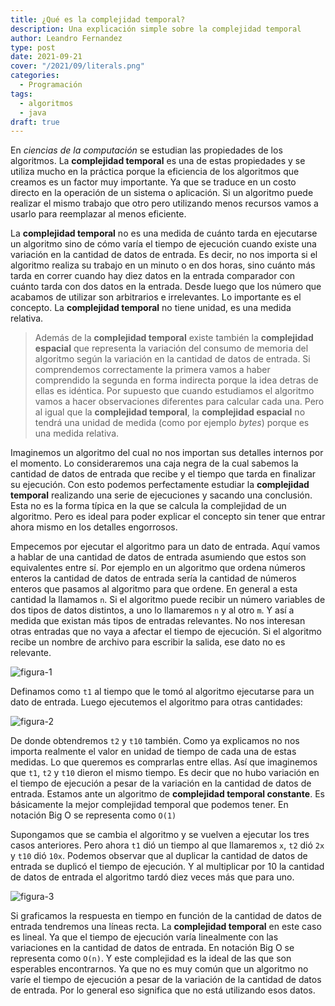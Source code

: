 ```yaml
---
title: ¿Qué es la complejidad temporal?
description: Una explicación simple sobre la complejidad temporal
author: Leandro Fernandez
type: post
date: 2021-09-21
cover: "/2021/09/literals.png"
categories:
  - Programación
tags:
  - algoritmos
  - java
draft: true
---
```


En _ciencias de la computación_ se estudian las propiedades de los algoritmos. La **complejidad temporal** es una de estas propiedades y se utiliza mucho en la práctica porque la eficiencia de los algoritmos que creamos es un factor muy importante. Ya que se traduce en un costo directo en la operación de un sistema o aplicación. Si un algoritmo puede realizar el mismo trabajo que otro pero utilizando menos recursos vamos a usarlo para reemplazar al menos eficiente.

La **complejidad temporal** no es una medida de cuánto tarda en ejecutarse un algoritmo sino de cómo varía el tiempo de ejecución cuando existe una variación en la cantidad de datos de entrada. Es decir, no nos importa si el algoritmo realiza su trabajo en un minuto o en dos horas, sino cuánto más tarda en correr cuando hay diez datos en la entrada comparador con cuánto tarda con dos datos en la entrada. Desde luego que los número que acabamos de utilizar son arbitrarios e irrelevantes. Lo importante es el concepto. La **complejidad temporal** no tiene unidad, es una medida relativa.

> Además de la **complejidad temporal** existe también la **complejidad espacial** que representa la variación del consumo de memoria del algoritmo según la variación en la cantidad de datos de entrada. Si comprendemos correctamente la primera vamos a haber comprendido la segunda en forma indirecta porque la idea detras de ellas es idéntica. Por supuesto que cuando estudiamos el algoritmo vamos a hacer observaciones diferentes para calcular cada una. Pero al igual que la **complejidad temporal**, la **complejidad espacial** no tendrá una unidad de medida (como por ejemplo _bytes_) porque es una medida relativa.

Imaginemos un algoritmo del cual no nos importan sus detalles internos por el momento. Lo consideraremos una caja negra de la cual sabemos la cantidad de datos de entrada que recibe y el tiempo que tarda en finalizar su ejecución. Con esto podemos perfectamente estudiar la **complejidad temporal** realizando una serie de ejecuciones y sacando una conclusión. Esta no es la forma típica en la que se calcula la complejidad de un algoritmo. Pero es ideal para poder explicar el concepto sin tener que entrar ahora mismo en los detalles engorrosos.

Empecemos por ejecutar el algoritmo para un dato de entrada. Aquí vamos a hablar de una cantidad de datos de entrada asumiendo que estos son equivalentes entre sí. Por ejemplo en un algoritmo que ordena números enteros la cantidad de datos de entrada sería la cantidad de números enteros que pasamos al algoritmo para que ordene. En general a esta cantidad la llamamos `n`. Si el algoritmo puede recibir un número variables de dos tipos de datos distintos, a uno lo llamaremos `n` y al otro `m`. Y así a medida que existan más tipos de entradas relevantes. No nos interesan otras entradas que no vaya a afectar el tiempo de ejecución. Si el algoritmo recibe un nombre de archivo para escribir la salida, ese dato no es relevante.

![figura-1](/2021/09/time-complexity-1.png)

Definamos como `t1` al tiempo que le tomó al algoritmo ejecutarse para un dato de entrada. Luego ejecutemos el algoritmo para otras cantidades:

![figura-2](/2021/09/time-complexity-2.png)

De donde obtendremos `t2` y `t10` también. Como ya explicamos no nos importa realmente el valor en unidad de tiempo de cada una de estas medidas. Lo que queremos es comprarlas entre ellas. Así que imaginemos que `t1`, `t2` y `t10` dieron el mismo tiempo. Es decir que no hubo variación en el tiempo de ejecución a pesar de la variación en la cantidad de datos de entrada. Estamos ante un algoritmo de **complejidad temporal constante**. Es básicamente la mejor complejidad temporal que podemos tener. En notación Big O se representa como `O(1)`

Supongamos que se cambia el algoritmo y se vuelven a ejecutar los tres casos anteriores. Pero ahora `t1` dió un tiempo al que llamaremos `x`, `t2` dió `2x` y `t10` dió `10x`. Podemos observar que al duplicar la cantidad de datos de entrada se duplicó el tiempo de ejecución. Y al multiplicar por 10 la cantidad de datos de entrada el algoritmo tardó diez veces más que para uno.

![figura-3](/2021/09/time-complexity-3.png)

Si graficamos la respuesta en tiempo en función de la cantidad de datos de entrada tendremos una líneas recta. La **complejidad temporal** en este caso es lineal. Ya que el tiempo de ejecución varía linealmente con las variaciones en la cantidad de datos de entrada. En notación Big O se representa como `O(n)`. Y este complejidad es la ideal de las que son esperables encontrarnos. Ya que no es muy común que un algoritmo no varíe el tiempo de ejecución a pesar de la variación de la cantidad de datos de entrada. Por lo general eso significa que no está utilizando esos datos.
